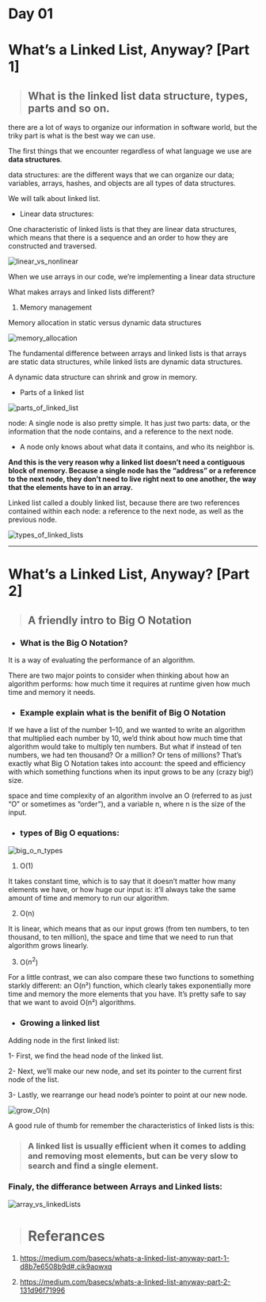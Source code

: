 # Day 01
# What’s a Linked List, Anyway? [Part 1]

>## What is the linked list data structure, types, parts and so on.

there are a lot of ways to organize our information in software world, but the triky part is what is the best way we can use.

The first things that we encounter regardless of what language we use are **data structures**.

data structures: are the different ways that we can organize our data; variables, arrays, hashes, and objects are all types of data structures.

We will talk about linked list.

* Linear data structures:

One characteristic of linked lists is that they are linear data structures, which means that there is a sequence and an order to how they are constructed and traversed.

![linear_vs_nonlinear](../asset/linear_vs_nonlinear_ds.png)

When we use arrays in our code, we’re implementing a linear data structure

What makes arrays and linked lists different?

1) Memory management

Memory allocation in static versus dynamic data structures

![memory_allocation](../asset/memory_allocation.png)

The fundamental difference between arrays and linked lists is that arrays are static data structures, while linked lists are dynamic data structures.

A dynamic data structure can shrink and grow in memory.

* Parts of a linked list

![parts_of_linked_list](../asset/parts_of_linked_list.png)

node: A single node is also pretty simple. It has just two parts: data, or the information that the node contains, and a reference to the next node.

* A node only knows about what data it contains, and who its neighbor is.

**And this is the very reason why a linked list doesn’t need a contiguous block of memory. Because a single node has the “address” or a reference to the next node, they don’t need to live right next to one another, the way that the elements have to in an array.**

Linked list called a doubly linked list, because there are two references contained within each node: a reference to the next node, as well as the previous node.

![types_of_linked_lists](../asset/types_of_linked_lists.png)

---

# What’s a Linked List, Anyway? [Part 2]

> ## A friendly intro to Big O Notation

* ### What is the Big O Notation?

It is a way of evaluating the performance of an algorithm.

There are two major points to consider when thinking about how an algorithm performs: how much time it requires at runtime given how much time and memory it needs.

* ### Example explain what is the benifit of Big O Notation

If we have a list of the number 1–10, and we wanted to write an algorithm that multiplied each number by 10, we’d think about how much time that algorithm would take to multiply ten numbers. But what if instead of ten numbers, we had ten thousand? Or a million? Or tens of millions? That’s exactly what Big O Notation takes into account: the speed and efficiency with which something functions when its input grows to be any (crazy big!) size.

 space and time complexity of an algorithm involve an O (referred to as just “O” or sometimes as “order”), and a variable n, where n is the size of the input.

* ### types of Big O equations:

![big_o_n_types](../asset/big_o_n_types.png)

1) O(1)

It takes constant time, which is to say that it doesn’t matter how many elements we have, or how huge our input is: it’ll always take the same amount of time and memory to run our algorithm.

2) O(n)

It is linear, which means that as our input grows (from ten numbers, to ten thousand, to ten million), the space and time that we need to run that algorithm grows linearly.

3) O($n^2$)

For a little contrast, we can also compare these two functions to something starkly different: an O(n²) function, which clearly takes exponentially more time and memory the more elements that you have. It’s pretty safe to say that we want to avoid O(n²) algorithms.

* ### Growing a linked list

Adding node in the first linked list:

1- First, we find the head node of 
the linked list.

2- Next, we’ll make our new node, and set its pointer to the current  first node of the list.

3- Lastly, we rearrange our head node’s pointer to point at our new node.

![grow_O(n)](../asset/grow_O(n).png)

A good rule of thumb for remember the characteristics of linked lists is this:

> ### A linked list is usually efficient when it comes to adding and removing most elements, but can be very slow to search and find a single element.

### Finaly, the differance between Arrays and Linked lists:

![array_vs_linkedLists](../asset/array_vs_linkedLists.png)

> # Referances

1) https://medium.com/basecs/whats-a-linked-list-anyway-part-1-d8b7e6508b9d#.cik9aowxq

2) https://medium.com/basecs/whats-a-linked-list-anyway-part-2-131d96f71996 




